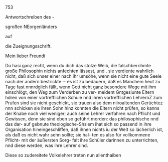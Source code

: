 753

Antwortschreiben
des -

sgroßen NEorgenländers

auf

die Zueignungsschrift.

 

Mein lieber Freundi

Du hasi ganz recht, wenn du dich das stolze Weib, die
falschberrihmte große Philosophin nichts anfechten lässest, und .
sie verdiente wahrlich nicht, daß sich unser einer nach ihr
umsöhe, wenn sie nicht eine gute Seele nach der andern
bestrickte ·- es ist zu bedauern, daß es Manchem heut zu
Tage fast nnnrdglich fällt, wenn Gott nicht ganz besondere
Wege mit ihm einschlögt, den Weg zum Verderben zu ver-
meident Gntgesiunte Eltern hdren von einer vortrefflichen
Schuie nnd ihren vortrefflichen LehrernZ zum Prufen sind
sie nicht geschickt, sie trauen also dem niiroaltenden Gerüchtez
nnn schicken sie ihren Sohn hinz konnten die Eltern nicht
prüfen, so kanns der Knabe noch viel weniger; auch seine
Lehrer verfahren nach Pflicht und Gewissen, denn sie sind
eben so geführt morden: das philosophische nnd das dar-
auf gebnute theologische-Shsiem ihat sich so passend in ihre
Organisation hineingeschliffen, daß ihnen nichts iu der Welt
so lächerlich ist, als daß es nicht wahr sehn sollte; sie hal-
ten es also für vollkommene Pflicht- mit der äußersten Sorg-
falt ihre Schüler darinnen zu unterrichten, nnd diese werden,
was ihre Lehrer sind.

Diese so zudereitete Volkelehrer treten nun allenthaiben

